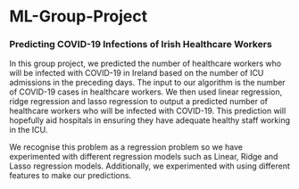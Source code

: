 # ML-Group-Project
### Predicting COVID-19 Infections of Irish Healthcare Workers

In this group project, we predicted the number of healthcare workers who will be infected with COVID-19 in Ireland based on the number of ICU admissions in the preceding days. The input to our algorithm is the number of COVID-19 cases in healthcare workers. We then used linear regression, ridge regression and lasso regression to output a predicted number of healthcare workers who will be infected with COVID-19. This prediction will hopefully aid hospitals in ensuring they have adequate healthy staff working in the ICU. 

We recognise this problem as a regression problem so we have experimented with different regression models such as Linear, Ridge and Lasso regression models. Additionally, we experimented with using different features to make our predictions.

